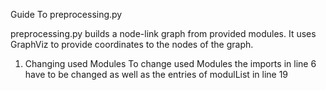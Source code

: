 Guide To preprocessing.py

preprocessing.py builds a node-link graph from provided modules. It uses GraphViz to provide coordinates to the nodes 
of the graph.


1. Changing used Modules
To change used Modules the imports in line 6 have to be changed as well as the entries of modulList in line 19
